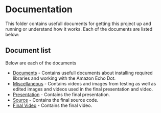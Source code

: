 
# Documentation

This folder contains usefull documents for getting this project up and running or understand how it works. Each of the documents are listed below:

## Document list

Below are each of the documents

* [Documents](./docs/) - Contains usefull documents about installing required libraries and working with the Amazon Echo Dot.
* [Miscellaneous](./misc/) - Contains videos and images from testing as well as edited images and videos used in the final presentation and video.
* [Presentation](./presentation) - Contains the final presentation.
* [Source](./src) - Contains the final source code.
* [Final Video](./video) - Contains the final video.